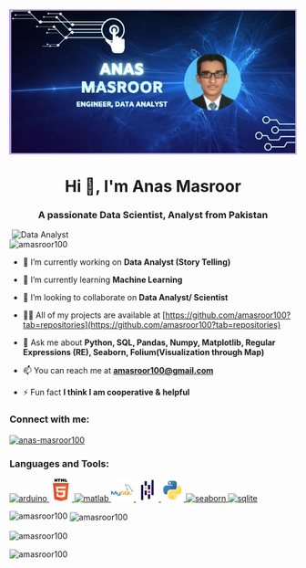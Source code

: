 <img align ="center" width="1200" src="https://github.com/amasroor100/amasroor100/blob/main/Banner.JPG">
<h1 align="center">Hi 👋, I'm Anas Masroor</h1>
<h3 align="center">A passionate Data Scientist, Analyst from Pakistan</h3>

<img align ="right" alt="Data Analyst" width="500" src="https://i.pinimg.com/originals/fc/71/63/fc71635c7f1b09ed30413f59bb749582.gif">

<p align="left"> <img src="https://komarev.com/ghpvc/?username=amasroor100&label=Profile%20views&color=0e75b6&style=flat" alt="amasroor100" /> </p>

- 🔭 I’m currently working on **Data Analyst (Story Telling)**

- 🌱 I’m currently learning **Machine Learning**

- 👯 I’m looking to collaborate on **Data Analyst/ Scientist**

- 👨‍💻 All of my projects are available at [https://github.com/amasroor100?tab=repositories](https://github.com/amasroor100?tab=repositories)

- 💬 Ask me about **Python, SQL, Pandas, Numpy, Matplotlib, Regular Expressions (RE), Seaborn, Folium(Visualization through Map)**

- 📫 You can reach me at **amasroor100@gmail.com**

- ⚡ Fun fact **I think I am cooperative & helpful**

<h3 align="left">Connect with me:</h3>
<p align="left">
<a href="https://linkedin.com/in/anas-masroor100" target="blank"><img align="center" src="https://raw.githubusercontent.com/rahuldkjain/github-profile-readme-generator/master/src/images/icons/Social/linked-in-alt.svg" alt="anas-masroor100" height="30" width="40" /></a>
</p>

<h3 align="left">Languages and Tools:</h3>
<p align="left"> <a href="https://www.arduino.cc/" target="_blank" rel="noreferrer"> <img src="https://cdn.worldvectorlogo.com/logos/arduino-1.svg" alt="arduino" width="40" height="40"/> </a> <a href="https://www.w3.org/html/" target="_blank" rel="noreferrer"> <img src="https://raw.githubusercontent.com/devicons/devicon/master/icons/html5/html5-original-wordmark.svg" alt="html5" width="40" height="40"/> </a> <a href="https://www.mathworks.com/" target="_blank" rel="noreferrer"> <img src="https://upload.wikimedia.org/wikipedia/commons/2/21/Matlab_Logo.png" alt="matlab" width="40" height="40"/> </a> <a href="https://www.mysql.com/" target="_blank" rel="noreferrer"> <img src="https://raw.githubusercontent.com/devicons/devicon/master/icons/mysql/mysql-original-wordmark.svg" alt="mysql" width="40" height="40"/> </a> <a href="https://pandas.pydata.org/" target="_blank" rel="noreferrer"> <img src="https://raw.githubusercontent.com/devicons/devicon/2ae2a900d2f041da66e950e4d48052658d850630/icons/pandas/pandas-original.svg" alt="pandas" width="40" height="40"/> </a> <a href="https://www.python.org" target="_blank" rel="noreferrer"> <img src="https://raw.githubusercontent.com/devicons/devicon/master/icons/python/python-original.svg" alt="python" width="40" height="40"/> </a> <a href="https://seaborn.pydata.org/" target="_blank" rel="noreferrer"> <img src="https://seaborn.pydata.org/_images/logo-mark-lightbg.svg" alt="seaborn" width="40" height="40"/> </a> <a href="https://www.sqlite.org/" target="_blank" rel="noreferrer"> <img src="https://www.vectorlogo.zone/logos/sqlite/sqlite-icon.svg" alt="sqlite" width="40" height="40"/> </a> </p>

<p><img align="left" src="https://github-readme-stats.vercel.app/api/top-langs?username=amasroor100&show_icons=true&locale=en&layout=compact" alt="amasroor100" /></p>

<p>&nbsp;<img align="center" src="https://github-readme-stats.vercel.app/api?username=amasroor100&show_icons=true&locale=en" alt="amasroor100" /></p>

<p><img align="center" src="https://github-readme-streak-stats.herokuapp.com/?user=amasroor100&" alt="amasroor100" /></p><p><img align="center" src="https://github-readme-streak-stats.herokuapp.com/?user=amasroor100&" alt="amasroor100" /></p>
